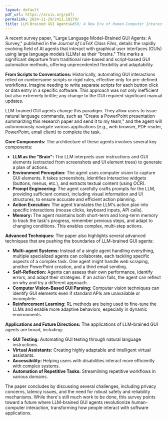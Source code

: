 ```yaml
---
layout: default
pdf_url: https://arxiv.org/pdf/
permalink: 2024-11-29/2411.18279/
title: LLM-Brained GUI Agents&#58; A New Era of Human-Computer Interaction
---
```




A recent survey paper, "Large Language Model-Brained GUI Agents: A Survey," published in the *Journal of LaTeX Class Files*, details the rapidly evolving field of AI agents that interact with graphical user interfaces (GUIs) using large language models (LLMs) as their "brains."  This marks a significant departure from traditional rule-based and script-based GUI automation methods, offering unprecedented flexibility and adaptability.

**From Scripts to Conversations:**  Historically, automating GUI interactions relied on cumbersome scripts or rigid rules, effective only for pre-defined workflows.  Imagine needing to write separate scripts for each button click or data entry in a specific software.  This approach was not only inefficient but also extremely brittle; any change to the GUI required significant manual updates.

LLM-brained GUI agents change this paradigm.  They allow users to issue natural language commands, such as "Create a PowerPoint presentation summarizing this research paper and send it to my team," and the agent will autonomously navigate various applications (e.g., web browser, PDF reader, PowerPoint, email client) to complete the task.

**Core Components:**  The architecture of these agents involves several key components:

* **LLM as the "Brain":**  The LLM interprets user instructions and GUI elements (extracted from screenshots and UI element trees) to generate a plan of actions.
* **Environment Perception:**  The agent uses computer vision to capture GUI elements. It takes screenshots, identifies interactive widgets (buttons, menus, etc.), and extracts textual content (using OCR).
* **Prompt Engineering:**  The agent carefully crafts prompts for the LLM, providing sufficient context, including visual information and UI structures, to ensure accurate and efficient action planning.
* **Action Execution:** The agent translates the LLM's action plan into specific interactions (mouse clicks, keyboard inputs, API calls).
* **Memory:**  The agent maintains both short-term and long-term memory to track the task's progress, remember previous steps, and adapt to changing conditions.  This enables complex, multi-step actions.


**Advanced Techniques:** The paper also highlights several advanced techniques that are pushing the boundaries of LLM-brained GUI agents:

* **Multi-agent Systems:** Instead of a single agent handling everything, multiple specialized agents can collaborate, each tackling specific aspects of a complex task.  One agent might handle web scraping, another PowerPoint creation, and a third email sending.
* **Self-Reflection:** Agents can assess their own performance, identify errors, and adapt their strategies.  If an action fails, the agent can reflect on why and try a different approach.
* **Computer Vision-Based GUI Parsing:** Computer vision techniques can identify GUI elements even if standard APIs are unavailable or incomplete.
* **Reinforcement Learning:** RL methods are being used to fine-tune the LLMs and enable more adaptive behaviors, especially in dynamic environments.

**Applications and Future Directions:** The applications of LLM-brained GUI agents are broad, including:

* **GUI Testing:**  Automating GUI testing through natural language instructions.
* **Virtual Assistants:**  Creating highly adaptable and intelligent virtual assistants.
* **Accessibility:**  Helping users with disabilities interact more efficiently with complex systems.
* **Automation of Repetitive Tasks:** Streamlining repetitive workflows in various domains.


The paper concludes by discussing several challenges, including privacy concerns, latency issues, and the need for robust safety and reliability mechanisms. While there's still much work to be done, this survey points toward a future where LLM-brained GUI agents revolutionize human-computer interaction, transforming how people interact with software applications.